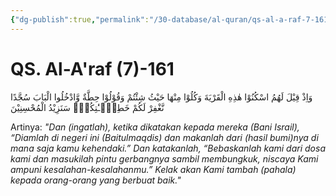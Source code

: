 ```yaml
---
{"dg-publish":true,"permalink":"/30-database/al-quran/qs-al-a-raf-7-161/"}
---
```



# QS. Al-A'raf (7)-161
وَاِذْ قِيْلَ لَهُمُ اسْكُنُوْا هٰذِهِ الْقَرْيَةَ وَكُلُوْا مِنْهَا حَيْثُ شِئْتُمْ وَقُوْلُوْا حِطَّةٌ وَّادْخُلُوا الْبَابَ سُجَّدًا نَّغْفِرْ لَكُمْ خَطِيْۤـٰٔتِكُمْۗ سَنَزِيْدُ الْمُحْسِنِيْنَ

Artinya: *"Dan (ingatlah), ketika dikatakan kepada mereka (Bani Israil), “Diamlah di negeri ini (Baitulmaqdis) dan makanlah dari (hasil bumi)nya di mana saja kamu kehendaki.” Dan katakanlah, “Bebaskanlah kami dari dosa kami dan masukilah pintu gerbangnya sambil membungkuk, niscaya Kami ampuni kesalahan-kesalahanmu.” Kelak akan Kami tambah (pahala) kepada orang-orang yang berbuat baik."*
